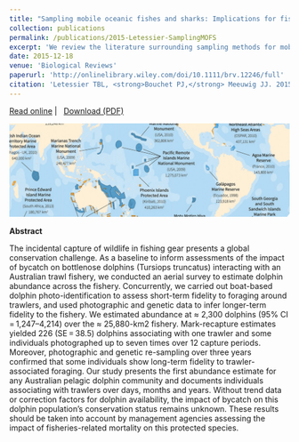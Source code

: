 ```yaml
---
title: "Sampling mobile oceanic fishes and sharks: Implications for fisheries and conservation planning"
collection: publications
permalink: /publications/2015-Letessier-SamplingMOFS
excerpt: 'We review the literature surrounding sampling methods for mobile oceanic fishes and sharks (MOFs) and offer perspectives on future avenues of research, particularly in the context of global declines in marine predator populations and a corresponding expansion of space-based management in offshore waters.'
date: 2015-12-18
venue: 'Biological Reviews'
paperurl: 'http://onlinelibrary.wiley.com/doi/10.1111/brv.12246/full'
citation: 'Letessier TBL, <strong>Bouchet PJ,</strong> Meeuwig JJ. 2015. Sampling mobile oceanic fishes and sharks: Implications for fisheries and conservation planning. <em>Biological Reviews</em>, 92(2): 627–646.'
---
```

<i class="fa fa-link" aria-hidden="true"></i> <a href="http://onlinelibrary.wiley.com/doi/10.1111/brv.12246/full"> Read online</a>&nbsp;<span>&#124;</span> &nbsp;<i class="fa fa-file-pdf-o" aria-hidden="true"></i> <a href="https://phbouchet.github.io/files/Letessier-2015-SamplingFishes.pdf">  Download (PDF)</a>

<img src='/images/Letessier2015-Sampling-hero.jpg'>
<br>

<strong>Abstract</strong>

The incidental capture of wildlife in fishing gear presents a global conservation challenge. As a baseline to inform assessments of the impact of bycatch on bottlenose dolphins (Tursiops truncatus) interacting with an Australian trawl fishery, we conducted an aerial survey to estimate dolphin abundance across the fishery. Concurrently, we carried out boat-based dolphin photo-identification to assess short-term fidelity to foraging around trawlers, and used photographic and genetic data to infer longer-term fidelity to the fishery. We estimated abundance at ≈ 2,300 dolphins (95% CI = 1,247–4,214) over the ≈ 25,880-km2 fishery. Mark-recapture estimates yielded 226 (SE = 38.5) dolphins associating with one trawler and some individuals photographed up to seven times over 12 capture periods. Moreover, photographic and genetic re-sampling over three years confirmed that some individuals show long-term fidelity to trawler-associated foraging. Our study presents the first abundance estimate for any Australian pelagic dolphin community and documents individuals associating with trawlers over days, months and years. Without trend data or correction factors for dolphin availability, the impact of bycatch on this dolphin population’s conservation status remains unknown. These results should be taken into account by management agencies assessing the impact of fisheries-related mortality on this protected species.

